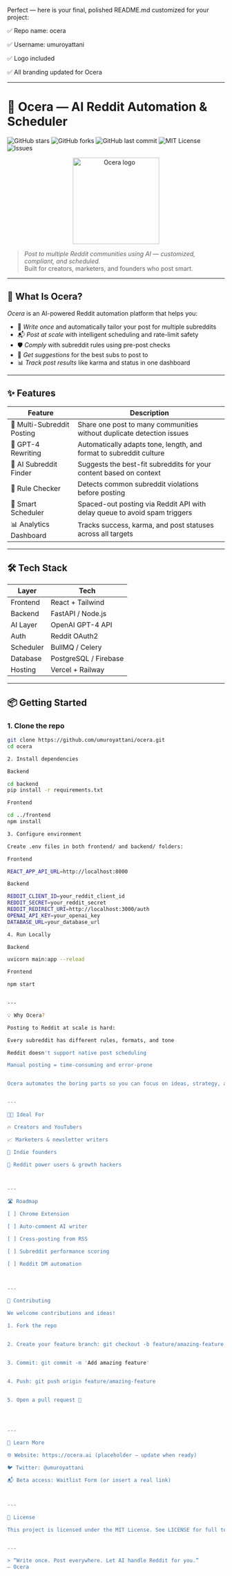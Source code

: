 Perfect — here is your final, polished README.md customized for your project:

✅ Repo name: ocera

✅ Username: umuroyattani

✅ Logo included

✅ All branding updated for Ocera



---

# 🤖 Ocera — AI Reddit Automation & Scheduler

![GitHub stars](https://img.shields.io/github/stars/umuroyattani/ocera?style=social)
![GitHub forks](https://img.shields.io/github/forks/umuroyattani/ocera?style=social)
![GitHub last commit](https://img.shields.io/github/last-commit/umuroyattani/ocera)
![MIT License](https://img.shields.io/github/license/umuroyattani/ocera)
![Issues](https://img.shields.io/github/issues/umuroyattani/ocera)

<p align="center">
  <img src="https://chat.openai.com/cdn-cgi/imagedelivery/jWa1aZziskG5gD1f5OEjhw/46e84f20-d8c7-4174-b1c5-5fc64f0cb702/public" width="200" alt="Ocera logo"/>
</p>

> *Post to multiple Reddit communities using AI — customized, compliant, and scheduled.*  
> Built for creators, marketers, and founders who post smart.

---

## 🌟 What Is Ocera?

*Ocera* is an AI-powered Reddit automation platform that helps you:

- 🧠 *Write once* and automatically tailor your post for multiple subreddits  
- 📬 *Post at scale* with intelligent scheduling and rate-limit safety  
- 🛡 *Comply* with subreddit rules using pre-post checks  
- 📍 *Get suggestions* for the best subs to post to  
- 📊 *Track post results* like karma and status in one dashboard

---

## ✨ Features

| Feature                    | Description                                                                 |
|---------------------------|-----------------------------------------------------------------------------|
| 🔁 Multi-Subreddit Posting | Share one post to many communities without duplicate detection issues       |
| 🤖 GPT-4 Rewriting         | Automatically adapts tone, length, and format to subreddit culture          |
| 🧠 AI Subreddit Finder     | Suggests the best-fit subreddits for your content based on context          |
| 🚦 Rule Checker            | Detects common subreddit violations before posting                          |
| 📅 Smart Scheduler         | Spaced-out posting via Reddit API with delay queue to avoid spam triggers   |
| 📊 Analytics Dashboard     | Tracks success, karma, and post statuses across all targets                 |

---

## 🛠 Tech Stack

| Layer         | Tech                        |
|---------------|-----------------------------|
| Frontend      | React + Tailwind            |
| Backend       | FastAPI / Node.js           |
| AI Layer      | OpenAI GPT-4 API            |
| Auth          | Reddit OAuth2               |
| Scheduler     | BullMQ / Celery             |
| Database      | PostgreSQL / Firebase       |
| Hosting       | Vercel + Railway            |

---

## 📦 Getting Started

### 1. Clone the repo
```bash
git clone https://github.com/umuroyattani/ocera.git
cd ocera

2. Install dependencies

Backend

cd backend
pip install -r requirements.txt

Frontend

cd ../frontend
npm install

3. Configure environment

Create .env files in both frontend/ and backend/ folders:

Frontend

REACT_APP_API_URL=http://localhost:8000

Backend

REDDIT_CLIENT_ID=your_reddit_client_id
REDDIT_SECRET=your_reddit_secret
REDDIT_REDIRECT_URI=http://localhost:3000/auth
OPENAI_API_KEY=your_openai_key
DATABASE_URL=your_database_url

4. Run Locally

Backend

uvicorn main:app --reload

Frontend

npm start


---

💡 Why Ocera?

Posting to Reddit at scale is hard:

Every subreddit has different rules, formats, and tone

Reddit doesn't support native post scheduling

Manual posting = time-consuming and error-prone


Ocera automates the boring parts so you can focus on ideas, strategy, and growth.


---

🧑‍💻 Ideal For

🔥 Creators and YouTubers

📈 Marketers & newsletter writers

🧠 Indie founders

🎯 Reddit power users & growth hackers



---

🛣 Roadmap

[ ] Chrome Extension

[ ] Auto-comment AI writer

[ ] Cross-posting from RSS

[ ] Subreddit performance scoring

[ ] Reddit DM automation



---

🧪 Contributing

We welcome contributions and ideas!

1. Fork the repo


2. Create your feature branch: git checkout -b feature/amazing-feature


3. Commit: git commit -m 'Add amazing feature'


4. Push: git push origin feature/amazing-feature


5. Open a pull request 🙌




---

🧠 Learn More

🌐 Website: https://ocera.ai (placeholder – update when ready)

🐦 Twitter: @umuroyattani

📬 Beta access: Waitlist Form (or insert a real link)



---

📄 License

This project is licensed under the MIT License. See LICENSE for full terms.


---

> “Write once. Post everywhere. Let AI handle Reddit for you.”
— Ocera
